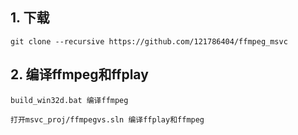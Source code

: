 ## 1. 下载 ##
	
	git clone --recursive https://github.com/121786404/ffmpeg_msvc

## 2. 编译ffmpeg和ffplay ##
	
	build_win32d.bat 编译ffmpeg
	
	打开msvc_proj/ffmpegvs.sln 编译ffplay和ffmpeg